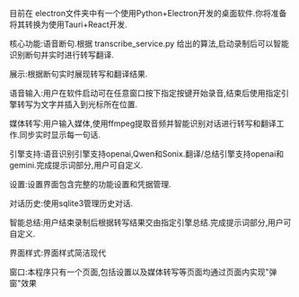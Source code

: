 目前在 electron文件夹中有一个使用Python+Electron开发的桌面软件.你将准备将其转换为使用Tauri+React开发.

核心功能:语音断句.根据 transcribe_service.py 给出的算法,启动录制后可以智能识别断句并实时进行转写翻译.

展示:根据断句实时展现转写和翻译结果.

语音输入:用户在软件启动可在任意窗口按下指定按键开始录音,结束后使用指定引擎转写为文字并插入到光标所在位置.

媒体转写:用户输入媒体,使用ffmpeg提取音频并智能识别对话进行转写和翻译工作.同步实时显示每一句话.

引擎支持:语音识别引擎支持openai,Qwen和Sonix.翻译/总结引擎支持openai和gemini.完成提示词部分,用户可自定义.

设置:设置界面包含完整的功能设置和凭据管理.

对话历史:使用sqlite3管理历史对话.

智能总结:用户结束录制后根据转写结果交由指定引擎总结.完成提示词部分,用户可自定义.

界面样式:界面样式简洁现代

窗口:本程序只有一个页面,包括设置以及媒体转写等页面均通过页面内实现"弹窗"效果



